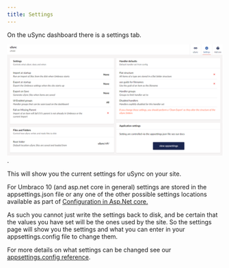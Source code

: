 ```yaml
---
title: Settings
---
```


On the uSync dashboard there is a settings tab. 

![settings](settings.png).

This will show you the current settings for uSync on your site. 

For Umbraco 10 (and asp.net core in general) settings are stored in the appsettings.json file or any one of the other possible settings locations available as part of [Configuration in Asp.Net core.](https://docs.microsoft.com/en-us/aspnet/core/fundamentals/configuration/?view=aspnetcore-6.0)

As such you cannot just write the settings back to disk, and be certain that the values you have set will be the ones used by the site. So the settings page will show you the settings and what you can enter in your appsettings.config file to change them. 

For more details on what settings can be changed see our [appsettings.config reference](../reference/config).